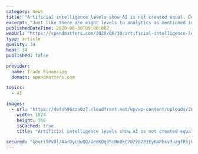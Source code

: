 ```yaml
---
category: news
title: "Artificial intelligence levels show AI is not created equal. Do you know what the vendor is selling? [PRO]"
excerpt: "Just like there are eight levels to analytics as mentioned in a recent Spend Matters PRO brief, artificial intelligence (AI) has various stages of the technology today — even though there is no"
publishedDateTime: 2020-06-30T09:00:00Z
webUrl: "https://spendmatters.com/2020/06/30/artificial-intelligence-levels-show-ai-is-not-equal-do-you-know-what-the-vendor-is-selling/"
type: article
quality: 34
heat: 34
published: false

provider:
  name: Trade Financing
  domain: spendmatters.com

topics:
  - AI

images:
  - url: "https://dwfoh96rza0z7.cloudfront.net/wp/wp-content/uploads/2016/04/12071540/emotional-intelligence.jpg"
    width: 1024
    height: 768
    isCached: true
    title: "Artificial intelligence levels show AI is not created equal. Do you know what the vendor is selling? [PRO]"

secured: "Gevri9PvDl/AarDyLUwQQ/GeeKQq85cNn0kC70Zv8Z31EyKaPbsv3uzgfRSjGKtdQBb0VT3pvYP7iUGYyG+NEVIgeMa0J7pw1Zd/mbY6VoQSm+ZAOdK1/RwYzsYOe3TR4iJpkd/pHurnrN0g0WqzQIbz+GUK8BPvMeV9T/RIcmtp0/t4UGH/+/oJEyAiSQaCsTY59JdnAh0HtmIeWiJ2wpp3Aeaq06HSM1eZNITXHpbivs3qS1w90LCOGUdflzo9oLRHYeqJLbErMADcjpFVwOtONB7lrGSrw16HYaVTV1M86MvpASEF+oZ4KieVtXYIP//mS8ezAiH7IBxLxMQvmA==;rT850b194zb1Mf5Gbf8KFA=="
---
```


